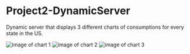 # Project2-DynamicServer

Dynamic server that displays 3 different charts of consumptions for
every state in the US.

![image of chart 1](https://github.com/Daniel-Taufiq/10-29-2019-Project2-DynamicServer/tree/master/Project2-DynamicServer-master/public/images/chart1.PNG)
![image of chart 2](https://github.com/Daniel-Taufiq/10-29-2019-Project2-DynamicServer/tree/master/Project2-DynamicServer-master/public/images/chart2.PNG)
![image of chart 3](https://github.com/Daniel-Taufiq/10-29-2019-Project2-DynamicServer/tree/master/Project2-DynamicServer-master/public/images/chart3.PNG)


